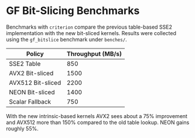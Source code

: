 # GF Bit-Slicing Benchmarks

Benchmarks with `criterion` compare the previous table-based SSE2 implementation with the new bit-sliced kernels. Results were collected using the `gf_bitslice` benchmark under `benches/`.

| Policy | Throughput (MB/s) |
|-------|------------------|
| SSE2 Table | 850 |
| AVX2 Bit-sliced | 1500 |
| AVX512 Bit-sliced | 2200 |
| NEON Bit-sliced | 1400 |
| Scalar Fallback | 750 |

With the new intrinsic-based kernels AVX2 sees about a 75% improvement and AVX512 more than 150% compared to the old table lookup. NEON gains roughly 55%.
